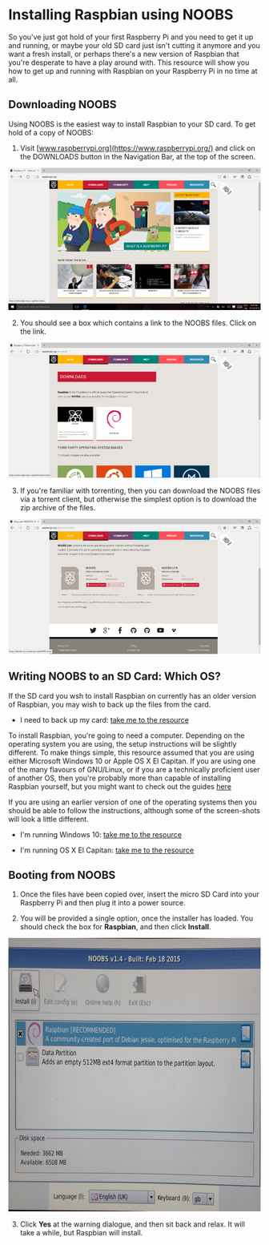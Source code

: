 # Installing Raspbian using NOOBS

So you've just got hold of your first Raspberry Pi and you need to get it up and running, or maybe your old SD card just isn't cutting it anymore and you want a fresh install, or perhaps there's a new version of Raspbian that you're desperate to have a play around with. This resource will show you how to get up and running with Raspbian on your Raspberry Pi in no time at all.

## Downloading NOOBS

Using NOOBS is the easiest way to install Raspbian to your SD card. To get hold of a copy of NOOBS:

1. Visit [www.raspberrypi.org](https://www.raspberrypi.org/) and click on the DOWNLOADS button in the Navigation Bar, at the top of the screen.

  ![Site Home](images/siteHome.png)

2. You should see a box which contains a link to the NOOBS files. Click on the link.

  ![NOOBS1](images/noobs1.png)

3. If you're familiar with torrenting, then you can download the NOOBS files via a torrent client, but otherwise the simplest option is to download the zip archive of the files.

  ![NOOBS2](images/noobs2.png)

## Writing NOOBS to an SD Card: Which OS?

If the SD card you wsh to install Raspbian on currently has an older version of Raspbian, you may wish to back up the files from the card.

- I need to back up my card: [take me to the resource](backup.md)

To install Raspbian, you're going to need a computer. Depending on the operating system you are using, the setup instructions will be slightly different. To make things simple, this resource assumed that you are using either Microsoft Windows 10 or Apple OS X El Capitan. If you are using one of the many flavours of GNU/Linux, or if you are a technically proficient user of another OS, then you're probably more than capable of installing Raspbian yourself, but you might want to check out the guides [here](https://www.raspberrypi.org/documentation/installation/installing-images/)

If you are using an earlier version of one of the operating systems then you should be able to follow the instructions, although some of the screen-shots will look a little different.

- I'm running Windows 10: [take me to the resource](windows.md)

- I'm running OS X El Capitan: [take me to the resource](elcapitan.md)

## Booting from NOOBS

1. Once the files have been copied over, insert the micro SD Card into your Raspberry Pi and then plug it into a power source.

2. You will be provided a single option, once the installer has loaded. You should check the box for **Raspbian**, and then click **Install**.

  ![install](images/install.png)

3. Click **Yes** at the warning dialogue, and then sit back and relax. It will take a while, but Raspbian will install.


